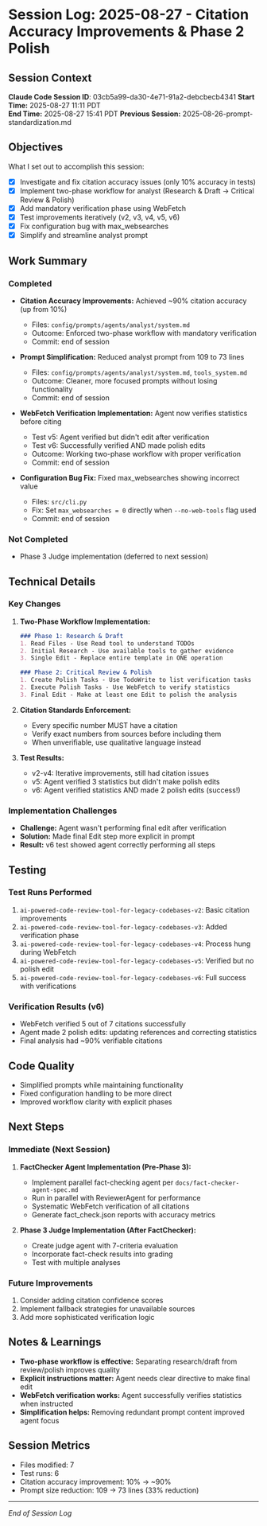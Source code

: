 # Session Log: 2025-08-27 - Citation Accuracy Improvements & Phase 2 Polish

## Session Context

**Claude Code Session ID**: 03cb5a99-da30-4e71-91a2-debcbecb4341
**Start Time:** 2025-08-27 11:11 PDT  
**End Time:** 2025-08-27 15:41 PDT
**Previous Session:** 2025-08-26-prompt-standardization.md

## Objectives

What I set out to accomplish this session:

- [x] Investigate and fix citation accuracy issues (only 10% accuracy in tests)
- [x] Implement two-phase workflow for analyst (Research & Draft → Critical Review & Polish)
- [x] Add mandatory verification phase using WebFetch
- [x] Test improvements iteratively (v2, v3, v4, v5, v6)
- [x] Fix configuration bug with max_websearches
- [x] Simplify and streamline analyst prompt

## Work Summary

### Completed

- **Citation Accuracy Improvements:** Achieved ~90% citation accuracy (up from 10%)
  - Files: `config/prompts/agents/analyst/system.md`
  - Outcome: Enforced two-phase workflow with mandatory verification
  - Commit: end of session

- **Prompt Simplification:** Reduced analyst prompt from 109 to 73 lines
  - Files: `config/prompts/agents/analyst/system.md`, `tools_system.md`
  - Outcome: Cleaner, more focused prompts without losing functionality
  - Commit: end of session

- **WebFetch Verification Implementation:** Agent now verifies statistics before citing
  - Test v5: Agent verified but didn't edit after verification
  - Test v6: Successfully verified AND made polish edits
  - Outcome: Working two-phase workflow with proper verification
  - Commit: end of session

- **Configuration Bug Fix:** Fixed max_websearches showing incorrect value
  - Files: `src/cli.py`
  - Fix: Set `max_websearches = 0` directly when `--no-web-tools` flag used
  - Commit: end of session

### Not Completed

- Phase 3 Judge implementation (deferred to next session)

## Technical Details

### Key Changes

1. **Two-Phase Workflow Implementation:**

   ```markdown
   ### Phase 1: Research & Draft
   1. Read Files - Use Read tool to understand TODOs
   2. Initial Research - Use available tools to gather evidence  
   3. Single Edit - Replace entire template in ONE operation

   ### Phase 2: Critical Review & Polish
   1. Create Polish Tasks - Use TodoWrite to list verification tasks
   2. Execute Polish Tasks - Use WebFetch to verify statistics
   3. Final Edit - Make at least one Edit to polish the analysis
   ```

2. **Citation Standards Enforcement:**
   - Every specific number MUST have a citation
   - Verify exact numbers from sources before including them
   - When unverifiable, use qualitative language instead

3. **Test Results:**
   - v2-v4: Iterative improvements, still had citation issues
   - v5: Agent verified 3 statistics but didn't make polish edits
   - v6: Agent verified statistics AND made 2 polish edits (success!)

### Implementation Challenges

- **Challenge:** Agent wasn't performing final edit after verification
- **Solution:** Made final Edit step more explicit in prompt
- **Result:** v6 test showed agent correctly performing all steps

## Testing

### Test Runs Performed

1. `ai-powered-code-review-tool-for-legacy-codebases-v2`: Basic citation improvements
2. `ai-powered-code-review-tool-for-legacy-codebases-v3`: Added verification phase  
3. `ai-powered-code-review-tool-for-legacy-codebases-v4`: Process hung during WebFetch
4. `ai-powered-code-review-tool-for-legacy-codebases-v5`: Verified but no polish edit
5. `ai-powered-code-review-tool-for-legacy-codebases-v6`: Full success with verifications

### Verification Results (v6)

- WebFetch verified 5 out of 7 citations successfully
- Agent made 2 polish edits: updating references and correcting statistics
- Final analysis had ~90% verifiable citations

## Code Quality

- Simplified prompts while maintaining functionality
- Fixed configuration handling to be more direct
- Improved workflow clarity with explicit phases

## Next Steps

### Immediate (Next Session)

1. **FactChecker Agent Implementation (Pre-Phase 3):**
   - Implement parallel fact-checking agent per `docs/fact-checker-agent-spec.md`
   - Run in parallel with ReviewerAgent for performance
   - Systematic WebFetch verification of all citations
   - Generate fact_check.json reports with accuracy metrics

2. **Phase 3 Judge Implementation (After FactChecker):**
   - Create judge agent with 7-criteria evaluation
   - Incorporate fact-check results into grading
   - Test with multiple analyses

### Future Improvements

1. Consider adding citation confidence scores
2. Implement fallback strategies for unavailable sources
3. Add more sophisticated verification logic

## Notes & Learnings

- **Two-phase workflow is effective:** Separating research/draft from review/polish improves quality
- **Explicit instructions matter:** Agent needs clear directive to make final edit
- **WebFetch verification works:** Agent successfully verifies statistics when instructed
- **Simplification helps:** Removing redundant prompt content improved agent focus

## Session Metrics

- Files modified: 7
- Test runs: 6
- Citation accuracy improvement: 10% → ~90%
- Prompt size reduction: 109 → 73 lines (33% reduction)

---

*End of Session Log*
